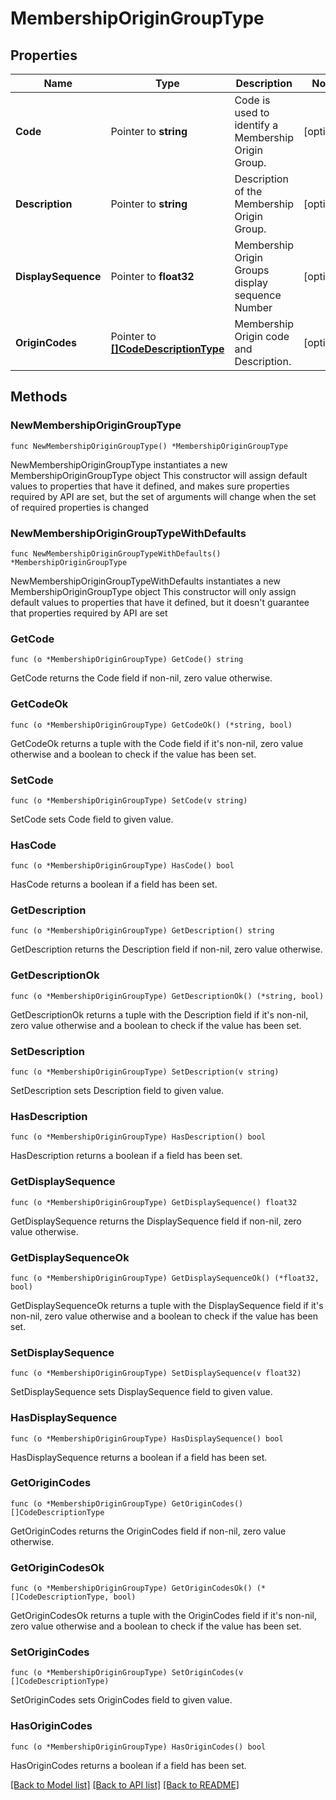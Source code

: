 # MembershipOriginGroupType

## Properties

Name | Type | Description | Notes
------------ | ------------- | ------------- | -------------
**Code** | Pointer to **string** | Code is used to identify a Membership Origin Group. | [optional] 
**Description** | Pointer to **string** | Description of the Membership Origin Group. | [optional] 
**DisplaySequence** | Pointer to **float32** | Membership Origin Groups display sequence Number | [optional] 
**OriginCodes** | Pointer to [**[]CodeDescriptionType**](CodeDescriptionType.md) | Membership Origin code and Description. | [optional] 

## Methods

### NewMembershipOriginGroupType

`func NewMembershipOriginGroupType() *MembershipOriginGroupType`

NewMembershipOriginGroupType instantiates a new MembershipOriginGroupType object
This constructor will assign default values to properties that have it defined,
and makes sure properties required by API are set, but the set of arguments
will change when the set of required properties is changed

### NewMembershipOriginGroupTypeWithDefaults

`func NewMembershipOriginGroupTypeWithDefaults() *MembershipOriginGroupType`

NewMembershipOriginGroupTypeWithDefaults instantiates a new MembershipOriginGroupType object
This constructor will only assign default values to properties that have it defined,
but it doesn't guarantee that properties required by API are set

### GetCode

`func (o *MembershipOriginGroupType) GetCode() string`

GetCode returns the Code field if non-nil, zero value otherwise.

### GetCodeOk

`func (o *MembershipOriginGroupType) GetCodeOk() (*string, bool)`

GetCodeOk returns a tuple with the Code field if it's non-nil, zero value otherwise
and a boolean to check if the value has been set.

### SetCode

`func (o *MembershipOriginGroupType) SetCode(v string)`

SetCode sets Code field to given value.

### HasCode

`func (o *MembershipOriginGroupType) HasCode() bool`

HasCode returns a boolean if a field has been set.

### GetDescription

`func (o *MembershipOriginGroupType) GetDescription() string`

GetDescription returns the Description field if non-nil, zero value otherwise.

### GetDescriptionOk

`func (o *MembershipOriginGroupType) GetDescriptionOk() (*string, bool)`

GetDescriptionOk returns a tuple with the Description field if it's non-nil, zero value otherwise
and a boolean to check if the value has been set.

### SetDescription

`func (o *MembershipOriginGroupType) SetDescription(v string)`

SetDescription sets Description field to given value.

### HasDescription

`func (o *MembershipOriginGroupType) HasDescription() bool`

HasDescription returns a boolean if a field has been set.

### GetDisplaySequence

`func (o *MembershipOriginGroupType) GetDisplaySequence() float32`

GetDisplaySequence returns the DisplaySequence field if non-nil, zero value otherwise.

### GetDisplaySequenceOk

`func (o *MembershipOriginGroupType) GetDisplaySequenceOk() (*float32, bool)`

GetDisplaySequenceOk returns a tuple with the DisplaySequence field if it's non-nil, zero value otherwise
and a boolean to check if the value has been set.

### SetDisplaySequence

`func (o *MembershipOriginGroupType) SetDisplaySequence(v float32)`

SetDisplaySequence sets DisplaySequence field to given value.

### HasDisplaySequence

`func (o *MembershipOriginGroupType) HasDisplaySequence() bool`

HasDisplaySequence returns a boolean if a field has been set.

### GetOriginCodes

`func (o *MembershipOriginGroupType) GetOriginCodes() []CodeDescriptionType`

GetOriginCodes returns the OriginCodes field if non-nil, zero value otherwise.

### GetOriginCodesOk

`func (o *MembershipOriginGroupType) GetOriginCodesOk() (*[]CodeDescriptionType, bool)`

GetOriginCodesOk returns a tuple with the OriginCodes field if it's non-nil, zero value otherwise
and a boolean to check if the value has been set.

### SetOriginCodes

`func (o *MembershipOriginGroupType) SetOriginCodes(v []CodeDescriptionType)`

SetOriginCodes sets OriginCodes field to given value.

### HasOriginCodes

`func (o *MembershipOriginGroupType) HasOriginCodes() bool`

HasOriginCodes returns a boolean if a field has been set.


[[Back to Model list]](../README.md#documentation-for-models) [[Back to API list]](../README.md#documentation-for-api-endpoints) [[Back to README]](../README.md)


